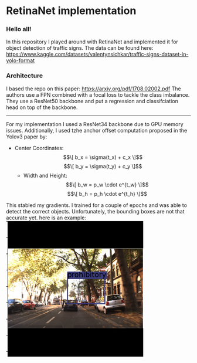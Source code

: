 # RetinaNet implementation

### Hello all!

In this repository I played around with RetinaNet and implemented it for object detection of traffic signs.
The data can be found here: https://www.kaggle.com/datasets/valentynsichkar/traffic-signs-dataset-in-yolo-format

### Architecture
I based the repo on this paper: https://arxiv.org/pdf/1708.02002.pdf 
The authors use a FPN combined with a focal loss to tackle the class imbalance. 
They use a ResNet50 backbone and put a regression and classifciation head on top of the backbone.

----
For my implementation I used a ResNet34 backbone due to GPU memory issues. Additionally, I used tzhe anchor offset 
computation proposed in the Yolov3 paper by: 
- Center Coordinates:
    $$\[ b_x = \sigma(t_x) + c_x \]$$
    $$\[ b_y = \sigma(t_y) + c_y \]$$
  - Width and Height:
    $$\[ b_w = p_w \cdot e^{t_w} \]$$
    $$\[ b_h = p_h \cdot e^{t_h} \]$$

This stabled my gradients. I trained for a couple of epochs and was able to detect the correct objects.
Unfortunately, the bounding boxes are not that accurate yet. here is an example:
![img.png](img.png)
